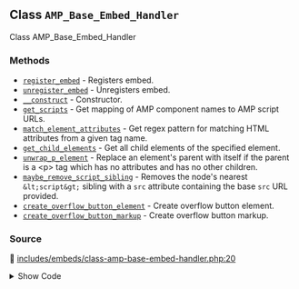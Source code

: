 ## Class `AMP_Base_Embed_Handler`

Class AMP_Base_Embed_Handler

### Methods

* [`register_embed`](../method/AMP_Base_Embed_Handler/register_embed.md) - Registers embed.
* [`unregister_embed`](../method/AMP_Base_Embed_Handler/unregister_embed.md) - Unregisters embed.
* [`__construct`](../method/AMP_Base_Embed_Handler/__construct.md) - Constructor.
* [`get_scripts`](../method/AMP_Base_Embed_Handler/get_scripts.md) - Get mapping of AMP component names to AMP script URLs.
* [`match_element_attributes`](../method/AMP_Base_Embed_Handler/match_element_attributes.md) - Get regex pattern for matching HTML attributes from a given tag name.
* [`get_child_elements`](../method/AMP_Base_Embed_Handler/get_child_elements.md) - Get all child elements of the specified element.
* [`unwrap_p_element`](../method/AMP_Base_Embed_Handler/unwrap_p_element.md) - Replace an element&#039;s parent with itself if the parent is a &lt;p&gt; tag which has no attributes and has no other children.
* [`maybe_remove_script_sibling`](../method/AMP_Base_Embed_Handler/maybe_remove_script_sibling.md) - Removes the node&#039;s nearest `&lt;script&gt;` sibling with a `src` attribute containing the base `src` URL provided.
* [`create_overflow_button_element`](../method/AMP_Base_Embed_Handler/create_overflow_button_element.md) - Create overflow button element.
* [`create_overflow_button_markup`](../method/AMP_Base_Embed_Handler/create_overflow_button_markup.md) - Create overflow button markup.
### Source

:link: [includes/embeds/class-amp-base-embed-handler.php:20](/includes/embeds/class-amp-base-embed-handler.php#L20-L237)

<details>
<summary>Show Code</summary>

```php
abstract class AMP_Base_Embed_Handler {
	/**
	 * Default width.
	 *
	 * @var int
	 */
	protected $DEFAULT_WIDTH = 600;

	/**
	 * Default height.
	 *
	 * @var int
	 */
	protected $DEFAULT_HEIGHT = 480;

	/**
	 * Default arguments.
	 *
	 * @var array
	 */
	protected $args = [];

	/**
	 * Whether or not conversion was completed.
	 *
	 * @var boolean
	 */
	protected $did_convert_elements = false;

	/**
	 * Registers embed.
	 */
	abstract public function register_embed();

	/**
	 * Unregisters embed.
	 */
	abstract public function unregister_embed();

	/**
	 * Constructor.
	 *
	 * @param array $args Height and width for embed.
	 */
	public function __construct( $args = [] ) {
		$this->args = wp_parse_args(
			$args,
			[
				'width'  => $this->DEFAULT_WIDTH,
				'height' => $this->DEFAULT_HEIGHT,
			]
		);
	}

	/**
	 * Get mapping of AMP component names to AMP script URLs.
	 *
	 * This is normally no longer needed because the validating
	 * sanitizer will automatically detect the need for them via
	 * the spec.
	 *
	 * @see AMP_Tag_And_Attribute_Sanitizer::get_scripts()
	 * @return array Scripts.
	 */
	public function get_scripts() {
		return [];
	}

	/**
	 * Get regex pattern for matching HTML attributes from a given tag name.
	 *
	 * @since 1.5.0
	 *
	 * @param string   $html            HTML source haystack.
	 * @param string   $tag_name        Tag name.
	 * @param string[] $attribute_names Attribute names.
	 * @return string[]|null Matched attributes, or null if the element was not matched at all.
	 */
	protected function match_element_attributes( $html, $tag_name, $attribute_names ) {
		$pattern = sprintf(
			'/<%s%s/',
			preg_quote( $tag_name, '/' ),
			implode(
				'',
				array_map(
					static function ( $attr_name ) {
						return sprintf( '(?=[^>]*?%1$s="(?P<%1$s>[^"]+)")?', preg_quote( $attr_name, '/' ) );
					},
					$attribute_names
				)
			)
		);
		if ( ! preg_match( $pattern, $html, $matches ) ) {
			return null;
		}
		return wp_array_slice_assoc( $matches, $attribute_names );
	}

	/**
	 * Get all child elements of the specified element.
	 *
	 * @since 2.0.6
	 *
	 * @param DOMElement $node Element.
	 * @return DOMElement[] Array of child elements for specified element.
	 */
	protected function get_child_elements( DOMElement $node ) {
		return array_filter(
			iterator_to_array( $node->childNodes ),
			static function ( DOMNode $child ) {
				return $child instanceof DOMElement;
			}
		);
	}

	/**
	 * Replace an element's parent with itself if the parent is a <p> tag which has no attributes and has no other children.
	 *
	 * This usually happens while `wpautop()` processes the element.
	 *
	 * @since 2.0.6
	 * @see AMP_Tag_And_Attribute_Sanitizer::remove_node()
	 *
	 * @param DOMElement $node Node.
	 */
	protected function unwrap_p_element( DOMElement $node ) {
		$parent_node = $node->parentNode;
		if (
			$parent_node instanceof DOMElement
			&&
			'p' === $parent_node->tagName
			&&
			false === $parent_node->hasAttributes()
			&&
			1 === count( $this->get_child_elements( $parent_node ) )
		) {
			$parent_node->parentNode->replaceChild( $node, $parent_node );
		}
	}

	/**
	 * Removes the node's nearest `<script>` sibling with a `src` attribute containing the base `src` URL provided.
	 *
	 * @since 2.1
	 *
	 * @param DOMElement $node           The DOMNode to whose sibling is the script to be removed.
	 * @param callable   $match_callback Callback which is passed the script element to determine if it is a match.
	 */
	protected function maybe_remove_script_sibling( DOMElement $node, callable $match_callback ) {
		$next_element_sibling = $node->nextSibling;
		while ( $next_element_sibling && ! $next_element_sibling instanceof DOMElement ) {
			$next_element_sibling = $next_element_sibling->nextSibling;
		}
		if ( ! $next_element_sibling instanceof DOMElement ) {
			return;
		}

		// Handle case where script is immediately following.
		if ( Tag::SCRIPT === $next_element_sibling->tagName && $match_callback( $next_element_sibling ) ) {
			$next_element_sibling->parentNode->removeChild( $next_element_sibling );
			return;
		}

		// Handle case where script is wrapped in paragraph by wpautop.
		if ( 'p' === $next_element_sibling->tagName ) {
			/** @var DOMElement[] $children_elements */
			$children_elements = array_values(
				array_filter(
					iterator_to_array( $next_element_sibling->childNodes ),
					static function ( DOMNode $child ) {
						return $child instanceof DOMElement;
					}
				)
			);

			if (
				1 === count( $children_elements )
				&&
				Tag::SCRIPT === $children_elements[0]->tagName
				&&
				$match_callback( $children_elements[0] )
			) {
				$next_element_sibling->parentNode->removeChild( $next_element_sibling );
			}
		}
	}

	/**
	 * Create overflow button element.
	 *
	 * @param Document $dom  Document.
	 * @param string   $text Button text (optional).
	 * @return Element Button element.
	 */
	protected function create_overflow_button_element( Document $dom, $text = null ) {
		if ( ! $text ) {
			$text = __( 'See more', 'amp' );
		}
		$overflow = $dom->createElement( Tag::BUTTON );
		$overflow->setAttributeNode( $dom->createAttribute( Attribute::OVERFLOW ) );
		$overflow->setAttribute( Attribute::TYPE, 'button' );
		$overflow->textContent = $text;
		return $overflow;
	}

	/**
	 * Create overflow button markup.
	 *
	 * @param string $text Button text (optional).
	 * @return string Button markup.
	 */
	protected function create_overflow_button_markup( $text = null ) {
		if ( ! $text ) {
			$text = __( 'See more', 'amp' );
		}
		return sprintf( '<button overflow type="button">%s</button>', esc_html( $text ) );
	}
}
```

</details>
